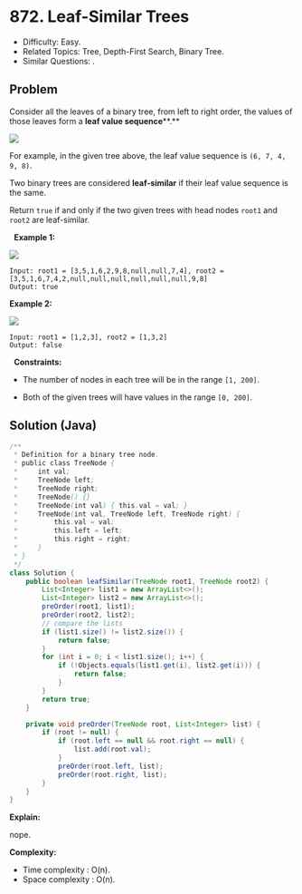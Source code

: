 # 872. Leaf-Similar Trees

- Difficulty: Easy.
- Related Topics: Tree, Depth-First Search, Binary Tree.
- Similar Questions: .

## Problem

Consider all the leaves of a binary tree, from left to right order, the values of those leaves form a **leaf value sequence****.**


![](https://s3-lc-upload.s3.amazonaws.com/uploads/2018/07/16/tree.png)


For example, in the given tree above, the leaf value sequence is ```(6, 7, 4, 9, 8)```.

Two binary trees are considered **leaf-similar** if their leaf value sequence is the same.

Return ```true``` if and only if the two given trees with head nodes ```root1``` and ```root2``` are leaf-similar.

 
**Example 1:**

![](https://assets.leetcode.com/uploads/2020/09/03/leaf-similar-1.jpg)

```
Input: root1 = [3,5,1,6,2,9,8,null,null,7,4], root2 = [3,5,1,6,7,4,2,null,null,null,null,null,null,9,8]
Output: true
```

**Example 2:**

![](https://assets.leetcode.com/uploads/2020/09/03/leaf-similar-2.jpg)

```
Input: root1 = [1,2,3], root2 = [1,3,2]
Output: false
```

 
**Constraints:**


	
- The number of nodes in each tree will be in the range ```[1, 200]```.
	
- Both of the given trees will have values in the range ```[0, 200]```.



## Solution (Java)

```java
/**
 * Definition for a binary tree node.
 * public class TreeNode {
 *     int val;
 *     TreeNode left;
 *     TreeNode right;
 *     TreeNode() {}
 *     TreeNode(int val) { this.val = val; }
 *     TreeNode(int val, TreeNode left, TreeNode right) {
 *         this.val = val;
 *         this.left = left;
 *         this.right = right;
 *     }
 * }
 */
class Solution {
    public boolean leafSimilar(TreeNode root1, TreeNode root2) {
        List<Integer> list1 = new ArrayList<>();
        List<Integer> list2 = new ArrayList<>();
        preOrder(root1, list1);
        preOrder(root2, list2);
        // compare the lists
        if (list1.size() != list2.size()) {
            return false;
        }
        for (int i = 0; i < list1.size(); i++) {
            if (!Objects.equals(list1.get(i), list2.get(i))) {
                return false;
            }
        }
        return true;
    }

    private void preOrder(TreeNode root, List<Integer> list) {
        if (root != null) {
            if (root.left == null && root.right == null) {
                list.add(root.val);
            }
            preOrder(root.left, list);
            preOrder(root.right, list);
        }
    }
}
```

**Explain:**

nope.

**Complexity:**

* Time complexity : O(n).
* Space complexity : O(n).
